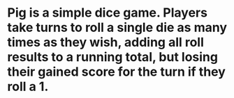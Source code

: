 # Pig is a simple dice game. Players take turns to roll a single die as many times as they wish, adding all roll results to a running total, but losing their gained score for the turn if they roll a 1.
